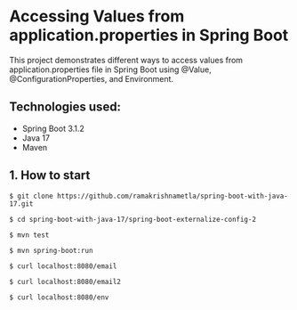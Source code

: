 # Accessing Values from application.properties in Spring Boot

This project demonstrates different ways to access values from application.properties file in Spring Boot using @Value, @ConfigurationProperties, and Environment.

## Technologies used:
* Spring Boot 3.1.2
* Java 17
* Maven

## 1. How to start
```
$ git clone https://github.com/ramakrishnametla/spring-boot-with-java-17.git

$ cd spring-boot-with-java-17/spring-boot-externalize-config-2

$ mvn test

$ mvn spring-boot:run

$ curl localhost:8080/email

$ curl localhost:8080/email2

$ curl localhost:8080/env
```